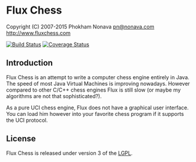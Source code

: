 Flux Chess
==========

Copyright (C) 2007-2015 Phokham Nonava <pn@nonava.com>  
http://www.fluxchess.com

[![Build Status](https://travis-ci.org/fluxroot/flux.png?branch=2.x)](https://travis-ci.org/fluxroot/flux) [![Coverage Status](https://coveralls.io/repos/fluxroot/flux/badge.png?branch=2.x)](https://coveralls.io/r/fluxroot/flux?branch=2.x)


Introduction
------------
Flux Chess is an attempt to write a computer chess engine entirely in 
Java. The speed of most Java Virtual Machines is improving nowadays. 
However compared to other C/C++ chess engines Flux is still slow (or 
maybe my algorithms are not that sophisticated?). 

As a pure UCI chess engine, Flux does not have a graphical user 
interface. You can load him however into your favorite chess program if 
it supports the UCI protocol. 


License
-------
Flux Chess is released under version 3 of the [LGPL].


[LGPL]: http://www.gnu.org/copyleft/lgpl.html

